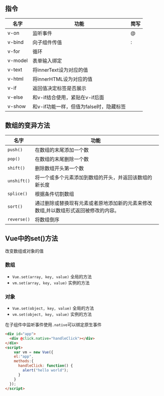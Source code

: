 ## 指令

| 名字    | 功能                                    | 简写 |
| ------- | --------------------------------------- | ---- |
| v-on    | 监听事件                                | @    |
| v-bind  | 向子组件传值                            | :    |
| v-for   | 循环                                    |      |
| v-model | 表单输入绑定                            |      |
| v-text  | 将innerText设为对应的值                 |      |
| v-html  | 将innerHTML设为对应的值                 |      |
| v-if    | 返回值决定标签是否展示                  |      |
| v-else  | 和v-if结合使用，紧贴在v-if后面          |      |
| v-show  | 和v-if功能一样，但值为false时，隐藏标签 |      |



## 数组的变异方法

| 名字        | 功能                                                         |
| ----------- | ------------------------------------------------------------ |
| `push()`    | 在数组的末尾添加一个数                                       |
| `pop()`     | 在数组的末尾删除一个数                                       |
| `shift()`   | 删除数组开头第一个数                                         |
| `unshift()` | 将一个或多个元素添加到数组的开头，并返回该数组的新长度       |
| `splice()`  | 根据条件切割数组                                             |
| `sort()`    | 通过删除或替换现有元素或者原地添加新的元素来修改数组,并以数组形式返回被修改的内容。 |
| `reverse()` | 将数组倒序                                                   |



## Vue中的set()方法

改变数组或对象的值

### 数组

- `Vue.set(array, key, value)` 全局的方法
- `vm.set(array, key, value)` 实例的方法

### 对象

- `Vue.set(object, key, value)` 全局的方法
- `vm.set(object, key, value)` 实例的方法



在子组件中监听事件使用`.native`可以绑定原生事件

```html
<div id="app">
  <div @click.native="handleClick"></div>
</div>
<script>
	var vm = new Vue({
    el:"app",
    methods:{
      handleClick: function() {
        alert("hello world");
      }
    }
  });
</script>
```

